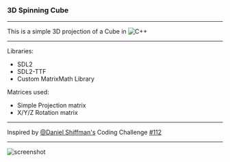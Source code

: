 ### 3D Spinning Cube

---

This is a simple 3D projection of a Cube in ![C++](https://img.shields.io/badge/c++-%2300599C.svg?style=for-the-badge&logo=c%2B%2B&logoColor=white)

---

Libraries:

- SDL2
- SDL2-TTF
- Custom MatrixMath Library

Matrices used:

- Simple Projection matrix
- X/Y/Z Rotation matrix

---

Inspired by [@Daniel Shiffman's](https://shiffman.net/) Coding Challenge [#112](https://www.youtube.com/watch?v=p4Iz0XJY-Qk)

---

![screenshot](https://github.com/ThomasW2005/projection3DCube/screenshot.png)

